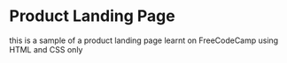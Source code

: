 # Product Landing Page
this is a sample of a product landing page learnt on FreeCodeCamp using HTML and CSS only